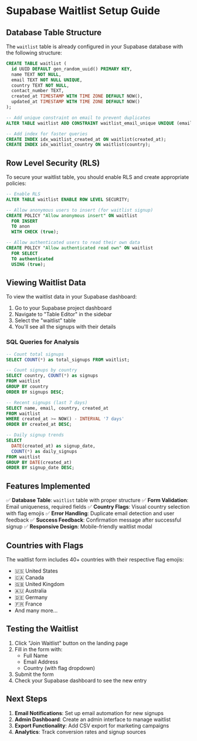# Supabase Waitlist Setup Guide

## Database Table Structure

The `waitlist` table is already configured in your Supabase database with the following structure:

```sql
CREATE TABLE waitlist (
  id UUID DEFAULT gen_random_uuid() PRIMARY KEY,
  name TEXT NOT NULL,
  email TEXT NOT NULL UNIQUE,
  country TEXT NOT NULL,
  contact_number TEXT,
  created_at TIMESTAMP WITH TIME ZONE DEFAULT NOW(),
  updated_at TIMESTAMP WITH TIME ZONE DEFAULT NOW()
);

-- Add unique constraint on email to prevent duplicates
ALTER TABLE waitlist ADD CONSTRAINT waitlist_email_unique UNIQUE (email);

-- Add index for faster queries
CREATE INDEX idx_waitlist_created_at ON waitlist(created_at);
CREATE INDEX idx_waitlist_country ON waitlist(country);
```

## Row Level Security (RLS)

To secure your waitlist table, you should enable RLS and create appropriate policies:

```sql
-- Enable RLS
ALTER TABLE waitlist ENABLE ROW LEVEL SECURITY;

-- Allow anonymous users to insert (for waitlist signup)
CREATE POLICY "Allow anonymous insert" ON waitlist
  FOR INSERT
  TO anon
  WITH CHECK (true);

-- Allow authenticated users to read their own data
CREATE POLICY "Allow authenticated read own" ON waitlist
  FOR SELECT
  TO authenticated
  USING (true);
```

## Viewing Waitlist Data

To view the waitlist data in your Supabase dashboard:

1. Go to your Supabase project dashboard
2. Navigate to "Table Editor" in the sidebar
3. Select the "waitlist" table
4. You'll see all the signups with their details

### SQL Queries for Analysis

```sql
-- Count total signups
SELECT COUNT(*) as total_signups FROM waitlist;

-- Count signups by country
SELECT country, COUNT(*) as signups 
FROM waitlist 
GROUP BY country 
ORDER BY signups DESC;

-- Recent signups (last 7 days)
SELECT name, email, country, created_at 
FROM waitlist 
WHERE created_at >= NOW() - INTERVAL '7 days'
ORDER BY created_at DESC;

-- Daily signup trends
SELECT 
  DATE(created_at) as signup_date,
  COUNT(*) as daily_signups
FROM waitlist 
GROUP BY DATE(created_at)
ORDER BY signup_date DESC;
```

## Features Implemented

✅ **Database Table**: `waitlist` table with proper structure
✅ **Form Validation**: Email uniqueness, required fields
✅ **Country Flags**: Visual country selection with flag emojis
✅ **Error Handling**: Duplicate email detection and user feedback
✅ **Success Feedback**: Confirmation message after successful signup
✅ **Responsive Design**: Mobile-friendly waitlist modal

## Countries with Flags

The waitlist form includes 40+ countries with their respective flag emojis:

- 🇺🇸 United States
- 🇨🇦 Canada  
- 🇬🇧 United Kingdom
- 🇦🇺 Australia
- 🇩🇪 Germany
- 🇫🇷 France
- And many more...

## Testing the Waitlist

1. Click "Join Waitlist" button on the landing page
2. Fill in the form with:
   - Full Name
   - Email Address
   - Country (with flag dropdown)
3. Submit the form
4. Check your Supabase dashboard to see the new entry

## Next Steps

1. **Email Notifications**: Set up email automation for new signups
2. **Admin Dashboard**: Create an admin interface to manage waitlist
3. **Export Functionality**: Add CSV export for marketing campaigns
4. **Analytics**: Track conversion rates and signup sources
